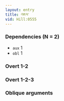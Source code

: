 ```yaml
---
layout: entry
title: འཇལ་
vid: Hill:0555
---
```

### Dependencies (N = 2)
* `aux` 1
* `obl` 1


### Overt 1-2


### Overt 1-2-3


### Oblique arguments
